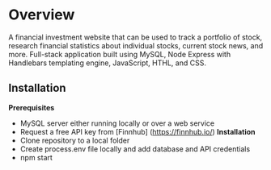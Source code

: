 # Overview
A financial investment website that can be used to track a portfolio of stock, research financial statistics about individual stocks, current stock news, and more. Full-stack application built using MySQL, 
Node Express with Handlebars templating engine, JavaScript, HTHL, and CSS. 

## Installation
**Prerequisites**
- MySQL server either running locally or over a web service
- Request a free API key from [Finnhub] (https://finnhub.io/)
**Installation**
- Clone repository to a local folder
- Create process.env file locally and add database and API credentials
- npm start 
  

